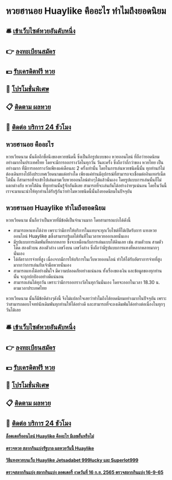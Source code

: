 # หวยฮานอย Huaylike คืออะไร ทำไมถึงยอดนิยม

## 🛎 [เข้าเว็บไซต์หวยอันดับหนึ่ง](https://bit.ly/3dgXS6E)
## 👉 [ลงทะเบียนสมัคร](https://bit.ly/3dgXS6E)
## 💵 [รับเครดิตฟรี หวย](https://bit.ly/3UfOQHJ)
## 👑 [โปรโมชั่นพิเศษ](https://bit.ly/3UfOQHJ)
## 📋 [ติดตาม ผลหวย](https://bit.ly/3UfOQHJ)
## 📱 [ติดต่อ บริการ 24 ชัวโมง](https://bit.ly/3UfOQHJ)

## หวยฮานอย คืออะไร 
หวยเวียดนาม นั้นคืออีกชื่อนึงของหวยชนิดนี้ ซึ่งเป็นอีกรูปแบบของ หวยออนไลน์ ที่ถือว่ายอดนิยมอย่างมากในประเทศไทย โดยจะมีการออกรางวัลในทุกวัน วันละครั้ง ซึ่งถือว่าถี่กว่าของ หวยไทย เป็นอย่างมาก ที่มีการออกรางวัลเพียงแค่เดือนละ 2 ครั้งเท่านั้น โดยในการเล่นหวยชนิดนี้นั้น ทุกท่านก้ไม่ต้องเดินทางไปถึงประเทศเวียดนามแต่อย่างใด เพียงแค่ท่านมีอุปกรณ์ที่สามารถจะเชื่อมต่ออินเทอร์เน็ตได้นั้น ก็สามารถที่จะเข้าไปเล่นตามเว็บหวยออนไลน์ต่างๆได้แล้วนั่นเอง โดยรูปแบบการเล่นนั้นก็ไม่แตกต่างกับ หวยใต้ดิน ที่ทุกท่านนั้นรู้จักกันดีเลย สามารถที่จะเล่นกันได้อย่างง่ายๆแน่นอน โดยในวันนี้เราจะมาแนะนำให้ทุกท่านได้รับรู้กันว่าทำไมหวยชนิดนี้นั้นถึงยอดนิยมในปัจจุบัน

## หวยฮานอย Huaylike ทำไมถึงยอดนิยม
หวยเวียดนาม นั้นถือว่าเป็นหวยที่มีข้อดีเป็นจำนวนมาก โดยสามารถแบ่งได้ดังนี้
- สามารถหาแทงได้ง่าย เพราะว่ามีการให้บริการในแทบจะทุกเว็บไซต์ที่ได้เปิดรับการ แทงหวยออนไลน์ Huaylike aซึ่งสามารถรู้ผลได้ทันทีในเวลาหวยออกเลยนั่นเอง 
- มีรูปแบบการเดิมพันที่หลากหลาย ซึ่งจะเหมือนกับการเล่นแบบใต้ดินเลย เช่น สามตัวบน สามตัวโต๊ด สองตัวบน สองตัวล่าง เลขวิ่งบน เลขวิ่งล่าง ซึ่งถือว่ามีรูปแบบการแทงที่หลากหลายมากๆนั่นเอง
- ได้อัตราการจ่ายที่สูง เนื่องจากมีการให้บริการในเว็บหวยออนไลน์ ทำให้ได้รับอัตราการจ่ายที่สูงมากกว่าการเล่นกับเจ้ามือหวยนั่นเอง
- สามารถแทงได้อย่างมั่นใจ มีความปลอดภัยอย่างแน่นอน ทั้งเรื่องของเงิน และข้อมูลของทุกท่านนั้น จะถูกปกป้องอย่างดีแน่นอน
- สามารถเล่นได้ทุกวัน เพราะว่ามีการออกรางวัลในทุกวันนั่นเอง โดยจะออกในเวลา 18.30 น. ตามเวลาประเทศไทย

หวยเวียดนาม นั้นก็มีข้อดีต่างๆดังนี้ จึงไม่แปลกใจเลยว่าทำไมถึงได้ยอดนิยมอย่างมากในปัจจุบัน เพราะว่าสามารถตอบโจทย์นักเดิมพันทุกท่านให้ได้อย่างดี และสามารถที่จะลงเดิมพันได้อย่างต่อเนื่องในทุกๆวันได้เลย

## 🛎 [เข้าเว็บไซต์หวยอันดับหนึ่ง](https://bit.ly/3dgXS6E)
## 👉 [ลงทะเบียนสมัคร](https://bit.ly/3dgXS6E)
## 💵 [รับเครดิตฟรี หวย](https://bit.ly/3UfOQHJ)
## 👑 [โปรโมชั่นพิเศษ](https://bit.ly/3UfOQHJ)
## 📋 [ติดตาม ผลหวย](https://bit.ly/3UfOQHJ)
## 📱 [ติดต่อ บริการ 24 ชัวโมง](https://bit.ly/3UfOQHJ)

#### [ล็อตเตอรี่ออนไลน์ Huaylike คืออะไร มีเลขอั้นหรือไม่](https://atom.io/themes/ล็อตเตอรี่ออนไลน์%20Huaylike%20คืออะไร%20มีเลขอั้นหรือไม่)
#### [ตรวจหวย สลากกินแบ่งรัฐบาล ผลหวยวันนี้ Huaylike](https://atom.io/themes/ตรวจหวย%20สลากกินแบ่งรัฐบาล%20ผลหวยวันนี้%20Huaylike)
#### [วิธีแทงหวยบนเว็บ Huaylike Jetsadabet 999lucky และ Superlot999](https://atom.io/themes/วิธีแทงหวยบนเว็บ%20Huaylike%20Jetsadabet%20999lucky%20และ%20Superlot999)
#### [ตรวจสลากกินแบ่ง สลากกินแบ่ง ลอตเตอรี่ งวดวันที่ 16 ก.ย. 2565 ตรวจสลากกินแบ่ง 16-9-65](https://atom.io/themes/ตรวจสลากกินแบ่ง%20สลากกินแบ่ง%20ลอตเตอรี่%20งวดวันที่%2016%20ก.ย.%202565%20ตรวจสลากกินแบ่ง%2016-9-65)